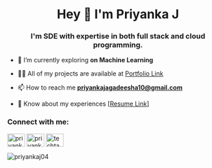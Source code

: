 <h1 align="center">Hey 👋 I'm Priyanka J</h1>
<h3 align="center">I'm SDE with expertise in both full stack and cloud programming.</h3>

- 🌱 I’m currently exploring **on Machine Learning**

- 👨‍💻 All of my projects are available at [Portfolio Link](https://portfolio-dashboard-lsc4.vercel.app/)

- 📫 How to reach me **priyankajagadeesha10@gmail.com**

- 📄 Know about my experiences [[Resume Link](https://bit.ly/pj-resume-sde)]

<h3 align="left">Connect with me:</h3>
<p align="left">
<a href="https://codepen.io/priyankaj04" target="blank"><img align="center" src="https://raw.githubusercontent.com/rahuldkjain/github-profile-readme-generator/master/src/images/icons/Social/codepen.svg" alt="priyankaj04" height="30" width="40" /></a>
<a href="https://linkedin.com/in/priyanka-j-687572213" target="blank"><img align="center" src="https://raw.githubusercontent.com/rahuldkjain/github-profile-readme-generator/master/src/images/icons/Social/linked-in-alt.svg" alt="priyanka-j-687572213" height="30" width="40" /></a>
<a href="https://instagram.com/techtangoo" target="blank"><img align="center" src="https://raw.githubusercontent.com/rahuldkjain/github-profile-readme-generator/master/src/images/icons/Social/instagram.svg" alt="techtangoo" height="30" width="40" /></a>
</p>
<p><img align="center" src="https://github-readme-streak-stats.herokuapp.com/?user=priyankaj04&theme=codeSTACKr&hide_border=true" alt="priyankaj04" /></p>

